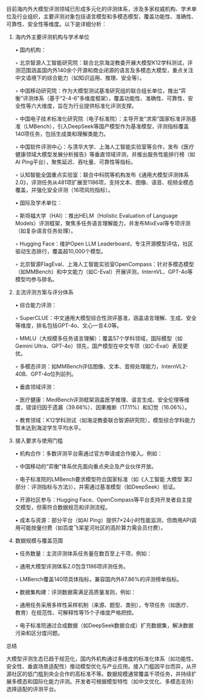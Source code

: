 目前海内外大模型评测领域已形成多元化的评测体系，涉及多家权威机构、学术单位及行业组织，主要评测对象包括语言模型和多模态模型，覆盖功能性、准确性、可靠性、安全性等维度。以下是详细分析：

1. 海内外主要评测机构与学术单位

   • 国内机构：

     ◦ 北京智源人工智能研究院：联合北京海淀教委开展大模型K12学科测试，评测范围涵盖国内外140余个开源和商业闭源的语言及多模态大模型，重点关注中文语境下的综合能力（如知识运用、推理、安全等）。

     ◦ 中国移动研究院：作为大模型测试基准研究组的联合组长单位，推出“弈衡”评测体系（基于“2-4-6”多维度框架），覆盖功能性、准确性、可靠性、安全性等六大维度，旨在为行业提供标准化评测支撑。

     ◦ 中国电子技术标准化研究院（电子标准院）：主导开发“求索”国家标准评测基准（LMBench），引入DeepSeek等国产模型作为基准模型，评测指标覆盖140项任务，包括生成类和理解类能力。

     ◦ 中国软件评测中心：与清华大学、上海人工智能实验室等合作，发布《医疗健康领域大模型发展分析报告》等垂直领域评测，并推出服务性能排行榜（如AI Ping平台），聚焦延迟、吞吐量、可靠性等指标。

     ◦ 认知智能全国重点实验室：联合中科院等机构发布《通用大模型评测体系2.0》，评测任务从481项扩展至1186项，支持文本、图像、语音、视频全模态覆盖，并强化安全评测（16项风险指标）。

   • 国际及学术单位：

     ◦ 斯坦福大学（HAI）：推出HELM（Holistic Evaluation of Language Models）评测框架，聚焦多任务语言理解能力，并发布MixEval等专项评测（如复杂语言任务处理）。

     ◦ Hugging Face：维护Open LLM Leaderboard，专注开源模型评估，社区驱动生态排行，覆盖超10,000个模型。

     ◦ 北京智源FlagEval、上海人工智能实验室OpenCompass：针对多模态模型（如MMBench）和中文能力（如C-Eval）开展评测，InternVL、GPT-4o等模型均参与排名。

2. 主流评测方案与评分体系

   • 综合能力评测：

     ◦ SuperCLUE：中文通用大模型综合性测评基准，涵盖语言理解、生成、安全等维度，排名包括GPT-4o、文心一言4.0等。

     ◦ MMLU（大规模多任务语言理解）：覆盖57个学科领域，国际模型（如Gemini Ultra、GPT-4o）领先，国产模型在中文专项（如C-Eval）表现更优。

     ◦ 多模态评测：如MMBench评估图像、文本、音频处理能力，InternVL2-40B、GPT-4o位列前列。

   • 垂直领域评测：

     ◦ 医疗健康：MedBench评测框架涵盖医学推理、语言生成、安全伦理等维度，错误归因于遗漏（39.66%）、因果推断（17.11%）和幻觉（16.06%）。

     ◦ 教育领域：K12学科测试（如海淀教委联合智源研究院），模型综合学科能力暂未达到海淀学生平均水平。

3. 接入要求与使用门槛

   • 机构合作：多数评测平台需通过官方申请或合作接入。例如：

     ◦ 中国移动的“弈衡”体系优先面向重点央企及产业伙伴开放。

     ◦ 电子标准院的LMBench要求模型符合国家标准（如《人工智能 大模型 第2部分：评测指标与方法》），并需通过基准模型（如DeepSeek）验证。

   • 开源社区参与：Hugging Face、OpenCompass等平台支持开发者自主提交模型，但需符合数据规范和评测流程。

   • 成本与资源：部分平台（如AI Ping）提供7×24小时性能监测，但商用API调用可能按量付费（如百度飞桨星河社区的高阶算力需会员付费）。

4. 数据规模与覆盖范围

   • 任务数量：主流评测体系任务量在数百至上千项，例如：

     ◦ 通用大模型评测体系2.0包含1186项评测任务。

     ◦ LMBench覆盖140项具体指标，兼容国内外87.86%的评测榜单指标。

   • 数据集构建：评测数据需满足高质量准则，例如：

     ◦ 通用任务采用多样性采样机制（来源、题型、类别），专项任务（如医疗、教育）在规范性、可解释性等15个子维度严格把控。

     ◦ 电子标准院通过合成数据（如DeepSeek数据合成）扩充数据集，解决数据污染和区分度问题。

总结

大模型评测生态已趋于规范化，国内外机构通过多维度的标准化体系（如功能性、安全性、垂直场景适配性）推动模型优化与产业应用。接入门槛因平台而异，从开源社区的低门槛到央企合作的高标准不等。数据规模通常覆盖千项任务，并持续扩展多模态和国际化能力评测。开发者可根据模型特性（如中文优化、多模态支持）选择适配的评测平台。